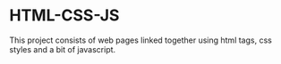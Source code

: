 # HTML-CSS-JS
This project consists of web pages linked together using html tags, css styles and a bit of javascript.
